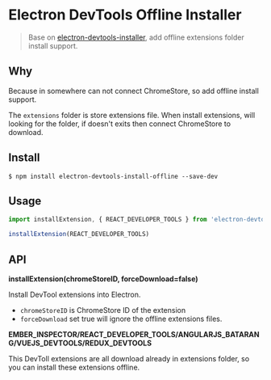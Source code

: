 # Electron DevTools Offline Installer

> Base on [electron-devtools-installer](https://github.com/GPMDP/electron-devtools-installer), add offline extensions folder install support.

## Why

Because in somewhere can not connect ChromeStore, so add offline install support.

The `extensions` folder is store extensions file. When install extensions, will looking for the folder, if doesn't exits then connect ChromeStore to download.

## Install

    $ npm install electron-devtools-install-offline --save-dev

## Usage

```js
import installExtension, { REACT_DEVELOPER_TOOLS } from 'electron-devtools-installer-offline';

installExtension(REACT_DEVELOPER_TOOLS)
```

## API

**installExtension(chromeStoreID, forceDownload=false)**

Install DevTool extensions into Electron.

- `chromeStoreID` is ChromeStore ID of the extension
- `forceDownload` set true will ignore the offline extensions files.

**EMBER_INSPECTOR/REACT_DEVELOPER_TOOLS/ANGULARJS_BATARANG/VUEJS_DEVTOOLS/REDUX_DEVTOOLS**

This DevToll extensions are all download already in extensions folder, so you can install these extensions offline.